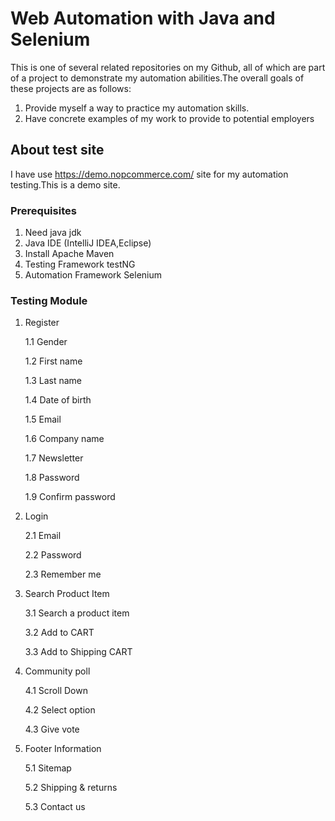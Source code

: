 

# Web Automation with Java and Selenium

This is one of several related repositories on my Github, all of which are part of a project to demonstrate my automation abilities.The overall goals of these projects are as follows:

1. Provide myself a way to practice my automation skills.
2. Have concrete examples of my work to provide to potential employers


## About test site

I have use https://demo.nopcommerce.com/ site for my automation testing.This is a demo site.

### Prerequisites
1. Need java jdk 
2. Java IDE (IntelliJ IDEA,Eclipse)
3. Install Apache Maven
4. Testing Framework testNG 
5. Automation Framework Selenium
### Testing Module
1. Register

    1.1 Gender 

    1.2 First name

    1.3 Last name

    1.4 Date of birth

    1.5 Email

    1.6 Company name

    1.7 Newsletter

    1.8 Password
    
    1.9 Confirm password
2. Login

    2.1 Email

    2.2 Password

    2.3 Remember me
3. Search Product Item

    3.1 Search a product item
    
    3.2 Add to CART

    3.3 Add to Shipping CART
4. Community poll

    4.1 Scroll Down

    4.2 Select option

    4.3 Give vote
5. Footer Information

    5.1 Sitemap

    5.2 Shipping & returns

    5.3 Contact us




